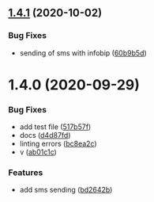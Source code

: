 ## [1.4.1](https://github.com/softwaregroup-bg/ut-port-infobip/compare/v1.4.0...v1.4.1) (2020-10-02)


### Bug Fixes

* sending of sms with infobip ([60b9b5d](https://github.com/softwaregroup-bg/ut-port-infobip/commit/60b9b5d9e59b08bfa32a41b3783b162387a1782d))



# 1.4.0 (2020-09-29)


### Bug Fixes

* add test file ([517b57f](https://github.com/softwaregroup-bg/ut-port-infobip/commit/517b57fc7a4e7ac75a3e582f4b9b96e481667653))
* docs ([d4d87fd](https://github.com/softwaregroup-bg/ut-port-infobip/commit/d4d87fdb5e1a9b46d047f498c658f8c5062675fd))
* linting errors ([bc8ea2c](https://github.com/softwaregroup-bg/ut-port-infobip/commit/bc8ea2c0c6139a510f3291e46bbca715b33c5079))
* v ([ab01c1c](https://github.com/softwaregroup-bg/ut-port-infobip/commit/ab01c1c382788f66a18474b7ecc371c6d9b33991))


### Features

* add sms sending ([bd2642b](https://github.com/softwaregroup-bg/ut-port-infobip/commit/bd2642b7abbb534b474f1b106b739f250ad49f39))




